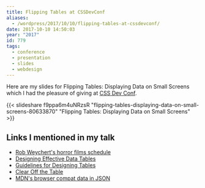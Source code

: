 ```yaml
---
title: Flipping Tables at CSSDevConf
aliases:
  - /wordpress/2017/10/10/flipping-tables-at-cssdevconf/
date: 2017-10-10 14:50:03
year: "2017"
id: 779
tags:
  - conference
  - presentation
  - slides
  - webdesign
---
```


Here are my slides for Flipping Tables: Displaying Data on Small Screens which I had the pleasure of giving at [CSS Dev Conf](http://2017.cssdevconf.com/).

{{< slideshare f9ppa6m4uNRzsR "flipping-tables-displaying-data-on-small-screens-80633870" "Flipping Tables: Displaying Data on Small Screens" >}}


## Links I mentioned in my talk

* [Rob Weychert's horror films schedule](http://v6.robweychert.com/blog/2017/10/robtober/)
* [Designing Effective Data Tables](https://www.behance.net/gallery/Designing-Effective-Data-Tables/885004)
* [Guidelines for Designing Tables](http://understandinggraphics.com/design/data-table-design/)
* [Clear Off the Table](http://www.darkhorseanalytics.com/blog/clear-off-the-table/)
* [MDN's browser compat data in JSON](https://github.com/mdn/browser-compat-data)
